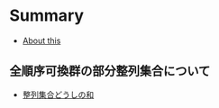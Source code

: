 # Summary

- [About this](README.md)

## 全順序可換群の部分整列集合について

- [整列集合どうしの和](./on-well-ordered-subsets-of-totally-ordered-commutative-group/addition.md)
